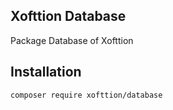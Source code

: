 ## Xofttion Database

Package Database of Xofttion

## Installation

    composer require xofttion/database
